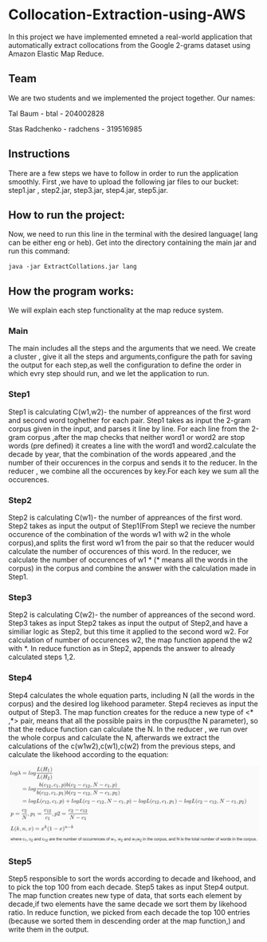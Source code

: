 # Collocation-Extraction-using-AWS
In this project we have implemented  emneted a real-world application that automatically
extract collocations from the Google 2-grams dataset using Amazon Elastic Map Reduce.

## Team
We are two students and we implemented the project together.
Our names:

Tal Baum - btal - 204002828

Stas Radchenko - radchens - 319516985

## Instructions 
There are a few steps we have to follow in order to run the application smoothly.
First ,we have to upload the following jar files to our bucket:
step1.jar , step2.jar, step3.jar, step4.jar, step5.jar.

## How to run the project:

Now, we need to run this line in the terminal with the desired language( lang can be either eng or heb).  Get into the directory containing the main jar and run this command:
```
java -jar ExtractCollations.jar lang
```
## How the program works:
We will explain each step functionality at the map reduce system.

### Main
The main includes all the steps and the arguments that we need.
We create a cluster , give it all the steps and arguments,configure the path for saving the output for each step,as well the configuration to define the order in which evry step should run, and we let the application to run.

### Step1
Step1 is calculating C(w1,w2)- the number of appreances of the first word and second word toghether for each pair.
Step1 takes as input the 2-gram corpus given in the input, and parses it line by line. 
For each line from the 2-gram corpus ,after the map checks that neither word1 or word2 are stop words (pre defined) it creates a line with the word1 and word2.calculate the decade by year, that the combination of the words appeared ,and the number of their occurences in the corpus and sends it to the reducer.
In the reducer , we combine all the occurences by key.For each key we sum all the occurences.

### Step2
Step2 is calculating C(w1)- the number of appreances of the first word.
Step2 takes as input the output of Step1(From Step1 we recieve the number occurence of the combination of the words w1 with w2 in the whole corpus),and splits the first word w1 from the pair so that the reducer would calculate the number of occurences of this word.
In the reducer, we calculate the number of occurences of w1 * (* means all the words in the corpus) in the corpus and combine the answer with the calculation made in Step1.

### Step3
Step2 is calculating C(w2)- the number of appreances of the second word.
Step3 takes as input Step2 takes as input the output of Step2,and have a similiar logic as Step2, but this time it applied to the second word w2. For calculation of number of occurences w2, the map function append the w2 with *.
In reduce function as in Step2, appends the answer to already calculated steps 1,2.

### Step4
Step4 calculates the whole equation parts, including N (all the words in the corpus) and the desired log likehood parameter.
Step4 recieves as input the output of Step3.
The map function creates for the reduce a new type of <* ,*> pair, means that all the possible pairs in the corpus(the N parameter), so that the reduce function can calculate the N. 
In the reducer , we run over the whole corpus and calculate the N, afterwards we extract the calculations of the c(w1w2),c(w1),c(w2) from the previous steps, and calculate the likehood according to the equation:
<p>
  <img src="https://github.com/talbaum/Collocation-Extraction-using-AWS/blob/master/likehoodratio.JPG?raw=true"/>
</p>


### Step5
Step5 responsible to sort the words according to decade and likehood, and to pick the top 100 from each decade.
Step5 takes as input Step4 output.
The map function creates new type of data, that sorts each element by decade,if two elements have the same decade we sort them by likehood ratio.
In reduce function, we picked from each decade the top 100 entries (because we sorted them in descending order at the map function,) and write them in the output.



